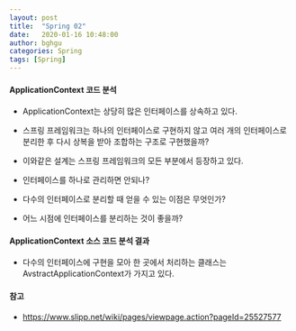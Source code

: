```yaml
---
layout: post
title:  "Spring 02"
date:   2020-01-16 10:48:00
author: bghgu
categories: Spring
tags: [Spring]
---
```


#### ApplicationContext 코드 분석
* ApplicationContext는 상당히 많은 인터페이스를 상속하고 있다.
* 스프링 프레임워크는 하나의 인터페이스로 구현하지 않고 여러 개의 인터페이스로 분리한 후 다시 상복을 받아 조합하는 구조로 구현했을까?
* 이와같은 설계는 스프링 프레임워크의 모든 부분에서 등장하고 있다.

* 인터페이스를 하나로 관리하면 안되나?
* 다수의 인터페이스로 분리할 때 얻을 수 있는 이점은 무엇인가?
* 어느 시점에 인터페이스를 분리하는 것이 좋을까?

#### ApplicationContext 소스 코드 분석 결과
* 다수의 인터페이스에 구현을 모아 한 곳에서 처리하는 클래스는 AvstractApplicationContext가 가지고 있다.

#### 참고
* https://www.slipp.net/wiki/pages/viewpage.action?pageId=25527577
